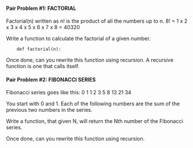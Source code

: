 #### Pair Problem #1: FACTORIAL

Factorial(n) written as n! is the product of all the numbers up to n.
8! = 1 x 2 x 3 x 4 x 5 x 6 x 7 x 8 = 40320

Write a function to calculate the factorial of a given number.

		def factorial(n):

Once done, can you rewrite this function using recursion. A recursive function is one that calls itself.

#### Pair Problem #2: FIBONACCI SERIES

Fibonacci series goes like this: 0 1 1 2 3 5 8 13 21 34

You start with 0 and 1. Each of the following numbers are the sum of the previous two numbers in the series.

Write a function, that given N, will return the Nth number of the Fibonacci series.

Once done, can you rewrite this function using recursion.
